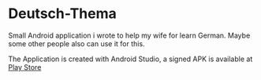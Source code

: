# Deutsch-Thema
Small Android application i wrote to help my wife for learn German. Maybe 
some other people also can use it for this.

The Application is created with Android Studio, a signed APK is available 
at [Play Store](https://play.google.com/store/apps/details?id=net.lustenauer.thema) 



